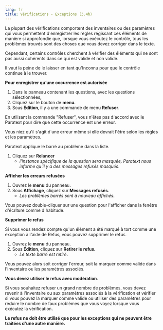 ```yaml
---
lang: fr
title: Vérifications - Exceptions (3.4h)
---
```

La plupart des vérifications comportent des inventaires ou des paramètres qui vous permettent d'enregistrer les règles régissant ces éléments de manière si approfondie que, lorsque vous exécutez le contrôle, tous les problèmes trouvés sont des choses que vous devez corriger dans le texte.

Cependant, certains contrôles cherchent à vérifier des éléments qui ne sont pas aussi cohérents dans ce qui est valide et non valide.

Il vaut la peine de le laisser en tant qu'Inconnu pour que le contrôle continue à le trouver.

**Pour enregistrer qu’une occurrence est autorisée**

1.  Dans le panneau contenant les questions, avec les questions sélectionnées,
1.  Cliquez sur le bouton de **menu**.
1.  Sous **Édition**, il y a une commande de menu **Refuser**.

En utilisant la commande "Refuser", vous n'êtes pas d'accord avec le Paratext pour dire que cette occurrence est une erreur.

Vous niez qu'il s'agit d'une erreur même si elle devrait l'être selon les règles et les paramètres.

Paratext applique le barré au problème dans la liste.

1.  Cliquez sur **Relancer**  
    -  *l'instance spécifique de la question sera masquée, Paratext nous informe qu'il y a des messages refusés masqués*.

**Afficher les erreurs refusées**

1.  Ouvrez le **menu** du panneau.
1.  Sous **Affichage**, cliquez sur **Messages refusés**.
     -  *Les problèmes barrés sont à nouveau affichés*.

Vous pouvez double-cliquer sur une question pour l'afficher dans la fenêtre d'écriture comme d'habitude.

**Supprimer le refus**

Si vous vous rendez compte qu'un élément a été marqué à tort comme une exception à l'aide de Refus, vous pouvez supprimer le refus.

1.  Ouvrez le **menu** du panneau.
1.  Sous **Édition**, cliquez sur **Retirer le refus**.  
     -  *Le texte barré est retiré*.

Vous pouvez alors soit corriger l'erreur, soit la marquer comme valide dans l'inventaire ou les paramètres associés.


**Vous devez utiliser le refus avec modération**.

Si vous souhaitez refuser un grand nombre de problèmes, vous devez revenir à l'inventaire ou aux paramètres associés à la vérification et vérifier si vous pouvez la marquer comme valide ou utiliser des paramètres pour réduire le nombre de faux problèmes que vous voyez lorsque vous exécutez la vérification.

**Le refus ne doit être utilisé que pour les exceptions qui ne peuvent être traitées d'une autre manière.**
